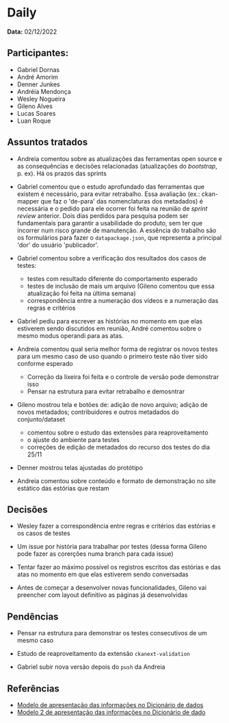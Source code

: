 # Daily

**Data:** 02/12/2022

## Participantes:
      
- Gabriel Dornas 
- André Amorim
- Denner Junkes
- Andréia Mendonça
- Wesley Nogueira
- Gileno Alves
- Lucas Soares
- Luan Roque

## Assuntos tratados

- Andreia comentou sobre as atualizações das ferramentas open source e as consequências e decisões relacionadas (atualizações do _bootstrap_, p. ex). Há os prazos das sprints 

- Gabriel comentou que o estudo aprofundado das ferramentas que existem é necessário, para evitar retrabalho. Essa avaliação (ex.: ckan-mapper que faz o 'de-para' das nomenclaturas dos metadados) é necessária e o pedido para ele ocorrer foi feita na reunião de _sprint review_ anterior. Dois dias perdidos para pesquisa podem ser fundamentais para garantir a usabilidade do produto, sem ter que incorrer num risco grande de manutenção. A essência do trabalho são os formulários para fazer o `datapackage.json`, que representa a principal 'dor' do usuário 'publicador'.

- Gabriel comentou sobre a verificação dos resultados dos casos de testes:
	- testes com resultado diferente do comportamento esperado
	- testes de inclusão de mais um arquivo (Gileno comentou que essa atualização foi feita na última semana)  
	- correspondência entre a numeração dos vídeos e a numeração das regras e critérios

- Gabriel pediu para escrever as histórias no momento em que elas estiverem sendo discutidos em reunião, André comentou sobre o mesmo modus operandi para as atas.

- Andreia comentou qual seria melhor forma de registrar os novos testes para um mesmo caso de uso quando o primeiro teste não tiver sido conforme esperado
	- Correção da lixeira foi feita e o controle de versão pode demonstrar isso
	- Pensar na estrutura para evitar retrabalho e demosntrar 

- Gileno mostrou tela e botões de: adição de novo arquivo; adição de novos metadados; contribuidores e outros metadados do conjunto/dataset
	- comentou sobre o estudo das extensões para reaproveitamento
	- o ajuste do ambiente para testes
	- correções de edição de metadados do recurso dos testes do dia 25/11

- Denner mostrou telas ajustadas do protótipo

- Andreia comentou sobre conteúdo e formato de demonstração no site estático das estórias que restam  

## Decisões

-  Wesley fazer a correspondência entre regras e critérios das estórias e os casos de testes

-  Um issue por história para trabalhar por testes (dessa forma Gileno pode fazer as corerções numa branch para cada issue)

- Tentar fazer ao máximo possível os registros escritos das estórias e das atas no momento em que elas estiverem sendo conversadas  

- Antes de começar a desenvolver novas funcionalidades, Gileno vai preencher com layout definitivo as páginas já desenvolvidas

## Pendências

- Pensar na estrutura para demonstrar os testes consecutivos de um mesmo caso

- Estudo de reaproveitamento da extensão `ckanext-validation`

- Gabriel subir nova versão depois do `push` da Andreia    

## Referências

- [Modelo de apresentação das informações no Dicionário de dados](https://www.getdbt.com/mrr-playbook/#!/model/model.acme.customer_churn_month)
- [Modelo 2 de apresentação das informações no Dicionário de dado](https://dataedo.com/samples/html/Data_warehouse/doc/AdventureWorksDW_4/modules/Dimensions_97/tables/dbo_DimAccount_3698.html)
